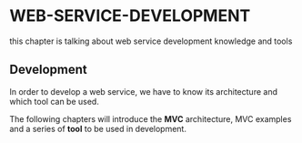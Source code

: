 # WEB-SERVICE-DEVELOPMENT

this chapter is talking about web service development knowledge and tools

## Development
In order to develop a web service, we have to know its architecture and which tool can be used.

The following chapters will introduce the **MVC** architecture, MVC examples and a series of **tool** to be used in development.


